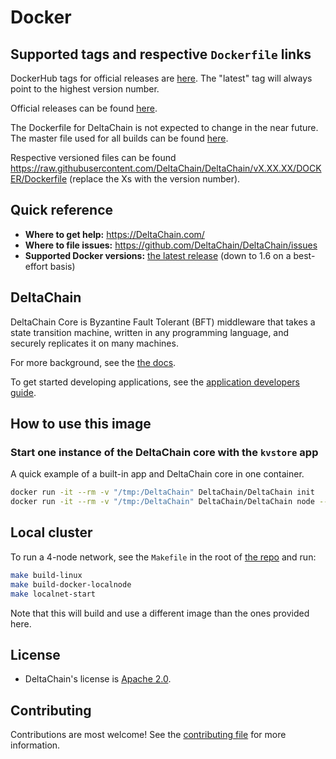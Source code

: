 # Docker

## Supported tags and respective `Dockerfile` links

DockerHub tags for official releases are [here](https://hub.docker.com/r/DeltaChain/DeltaChain/tags/). The "latest" tag will always point to the highest version number.

Official releases can be found [here](https://github.com/DeltaChain/DeltaChain/releases).

The Dockerfile for DeltaChain is not expected to change in the near future. The master file used for all builds can be found [here](https://raw.githubusercontent.com/DeltaChain/DeltaChain/main/DOCKER/Dockerfile).

Respective versioned files can be found <https://raw.githubusercontent.com/DeltaChain/DeltaChain/vX.XX.XX/DOCKER/Dockerfile> (replace the Xs with the version number).

## Quick reference

- **Where to get help:** <https://DeltaChain.com/>
- **Where to file issues:** <https://github.com/DeltaChain/DeltaChain/issues>
- **Supported Docker versions:** [the latest release](https://github.com/moby/moby/releases) (down to 1.6 on a best-effort basis)

## DeltaChain

DeltaChain Core is Byzantine Fault Tolerant (BFT) middleware that takes a state transition machine, written in any programming language, and securely replicates it on many machines.

For more background, see the [the docs](https://docs.DeltaChain.com/v0.34/introduction/#quick-start).

To get started developing applications, see the [application developers guide](https://docs.DeltaChain.com/v0.34/introduction/quick-start.html).

## How to use this image

### Start one instance of the DeltaChain core with the `kvstore` app

A quick example of a built-in app and DeltaChain core in one container.

```sh
docker run -it --rm -v "/tmp:/DeltaChain" DeltaChain/DeltaChain init
docker run -it --rm -v "/tmp:/DeltaChain" DeltaChain/DeltaChain node --proxy_app=kvstore
```

## Local cluster

To run a 4-node network, see the `Makefile` in the root of [the repo](https://github.com/DeltaChain/DeltaChain/blob/v0.34.x/Makefile) and run:

```sh
make build-linux
make build-docker-localnode
make localnet-start
```

Note that this will build and use a different image than the ones provided here.

## License

- DeltaChain's license is [Apache 2.0](https://github.com/DeltaChain/DeltaChain/blob/main/LICENSE).

## Contributing

Contributions are most welcome! See the [contributing file](https://github.com/DeltaChain/DeltaChain/blob/main/CONTRIBUTING.md) for more information.

